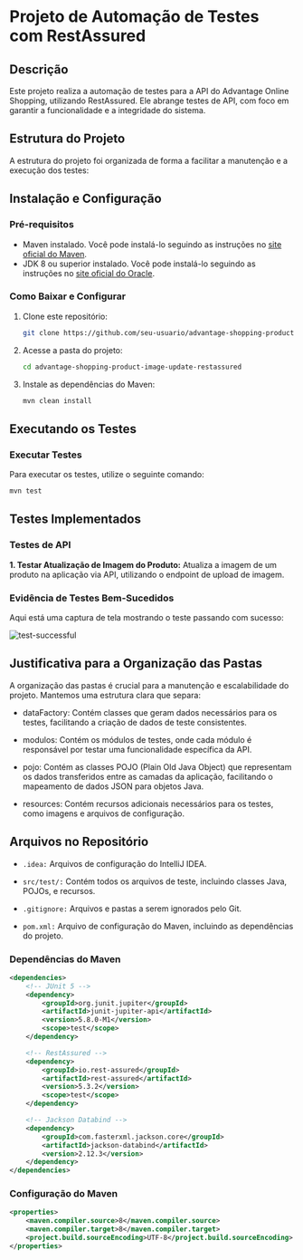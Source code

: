 # Projeto de Automação de Testes com RestAssured

## Descrição
Este projeto realiza a automação de testes para a API do Advantage Online Shopping, utilizando RestAssured. Ele abrange testes de API, com foco em garantir a funcionalidade e a integridade do sistema.

## Estrutura do Projeto
A estrutura do projeto foi organizada de forma a facilitar a manutenção e a execução dos testes:

## Instalação e Configuração

### Pré-requisitos
- Maven instalado. Você pode instalá-lo seguindo as instruções no [site oficial do Maven](https://maven.apache.org/install.html).
- JDK 8 ou superior instalado. Você pode instalá-lo seguindo as instruções no [site oficial do Oracle](https://www.oracle.com/java/technologies/javase-downloads.html).

### Como Baixar e Configurar
1. Clone este repositório:
    ```bash
    git clone https://github.com/seu-usuario/advantage-shopping-product-image-update-restassured.git
    ```
2. Acesse a pasta do projeto:
    ```bash
    cd advantage-shopping-product-image-update-restassured
    ```
3. Instale as dependências do Maven:
    ```bash
    mvn clean install
    ```

## Executando os Testes

### Executar Testes
Para executar os testes, utilize o seguinte comando:
```bash
mvn test
```
## Testes Implementados

### Testes de API

**1. Testar Atualização de Imagem do Produto:** Atualiza a imagem de um produto na aplicação via API, utilizando o endpoint de upload de imagem.

### Evidência de Testes Bem-Sucedidos

Aqui está uma captura de tela mostrando o teste passando com sucesso:

![test-successful](https://github.com/Souzasilvaleonardo/advantage-shopping-product-image-update-restassured/assets/105978283/d5b0a323-7259-4963-8b0a-09da3ebba18d)

## Justificativa para a Organização das Pastas

A organização das pastas é crucial para a manutenção e escalabilidade do projeto. Mantemos uma estrutura clara que separa:

- dataFactory: Contém classes que geram dados necessários para os testes, facilitando a criação de dados de teste consistentes.

- modulos: Contém os módulos de testes, onde cada módulo é responsável por testar uma funcionalidade específica da API.

- pojo: Contém as classes POJO (Plain Old Java Object) que representam os dados transferidos entre as camadas da aplicação, facilitando o mapeamento de dados JSON para objetos Java.

- resources: Contém recursos adicionais necessários para os testes, como imagens e arquivos de configuração.

## Arquivos no Repositório

- `.idea:` Arquivos de configuração do IntelliJ IDEA.

- `src/test/:` Contém todos os arquivos de teste, incluindo classes Java, POJOs, e recursos.

- `.gitignore:` Arquivos e pastas a serem ignorados pelo Git.

- `pom.xml:` Arquivo de configuração do Maven, incluindo as dependências do projeto.

### Dependências do Maven

```xml
<dependencies>
    <!-- JUnit 5 -->
    <dependency>
        <groupId>org.junit.jupiter</groupId>
        <artifactId>junit-jupiter-api</artifactId>
        <version>5.8.0-M1</version>
        <scope>test</scope>
    </dependency>

    <!-- RestAssured -->
    <dependency>
        <groupId>io.rest-assured</groupId>
        <artifactId>rest-assured</artifactId>
        <version>5.3.2</version>
        <scope>test</scope>
    </dependency>

    <!-- Jackson Databind -->
    <dependency>
        <groupId>com.fasterxml.jackson.core</groupId>
        <artifactId>jackson-databind</artifactId>
        <version>2.12.3</version>
    </dependency>
</dependencies>
```

### Configuração do Maven

```xml
<properties>
    <maven.compiler.source>8</maven.compiler.source>
    <maven.compiler.target>8</maven.compiler.target>
    <project.build.sourceEncoding>UTF-8</project.build.sourceEncoding>
</properties>
```

